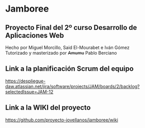 # Jamboree
## Proyecto Final del 2º curso Desarrollo de Aplicaciones Web  
Hecho por Miguel Morcillo, Said El-Mourabet e Iván Gómez  
Tutorizado y masterizado por ~~Amumu~~ Pablo Berciano

## Link a la planificación Scrum del equipo
https://despliegue-daw.atlassian.net/jira/software/projects/JAM/boards/2/backlog?selectedIssue=JAM-12

## Link a la WIKI del proyecto
https://github.com/proyecto-jovellanos/jamboree/wiki
